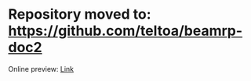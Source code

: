 <h1>Repository moved to: <a href="https://github.com/teltoa/beamrp-doc2">https://github.com/teltoa/beamrp-doc2</a></h1>

Online preview: <a href="https://teleportatin-toast.github.io/BeamRP-doc/">Link</a>
